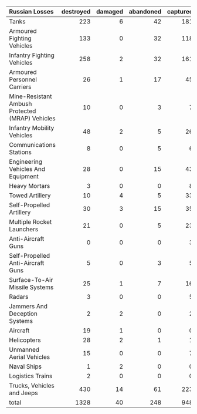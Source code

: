 | Russian Losses                                   |   destroyed |   damaged |   abandoned |   captured |   total |
|:-------------------------------------------------|------------:|----------:|------------:|-----------:|--------:|
| Tanks                                            |         223 |         6 |          42 |        181 |     452 |
| Armoured Fighting Vehicles                       |         133 |         0 |          32 |        118 |     283 |
| Infantry Fighting Vehicles                       |         258 |         2 |          32 |        161 |     453 |
| Armoured Personnel Carriers                      |          26 |         1 |          17 |         45 |      89 |
| Mine-Resistant Ambush Protected  (MRAP) Vehicles |          10 |         0 |           3 |          7 |      20 |
| Infantry Mobility Vehicles                       |          48 |         2 |           5 |         26 |      81 |
| Communications Stations                          |           8 |         0 |           5 |          6 |      19 |
| Engineering Vehicles And Equipment               |          28 |         0 |          15 |         43 |      86 |
| Heavy Mortars                                    |           3 |         0 |           0 |          8 |      11 |
| Towed Artillery                                  |          10 |         4 |           5 |         33 |      52 |
| Self-Propelled Artillery                         |          30 |         3 |          15 |         35 |      83 |
| Multiple Rocket Launchers                        |          21 |         0 |           5 |         23 |      49 |
| Anti-Aircraft Guns                               |           0 |         0 |           0 |          3 |       3 |
| Self-Propelled Anti-Aircraft Guns                |           5 |         0 |           3 |          5 |      13 |
| Surface-To-Air Missile Systems                   |          25 |         1 |           7 |         16 |      49 |
| Radars                                           |           3 |         0 |           0 |          5 |       8 |
| Jammers And Deception Systems                    |           2 |         2 |           0 |          2 |       6 |
| Aircraft                                         |          19 |         1 |           0 |          0 |      20 |
| Helicopters                                      |          28 |         2 |           1 |          1 |      32 |
| Unmanned Aerial Vehicles                         |          15 |         0 |           0 |          7 |      22 |
| Naval Ships                                      |           1 |         2 |           0 |          0 |       3 |
| Logistics Trains                                 |           2 |         0 |           0 |          0 |       2 |
| Trucks, Vehicles and Jeeps                       |         430 |        14 |          61 |        223 |     728 |
| total                                            |        1328 |        40 |         248 |        948 |    2564 |